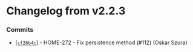 # Changelog from v2.2.3
### Commits
* [[`cf26b4c`](http://github.com/smart-evolution/shapi/commit/cf26b4c28fab87180fb1d5c90402b0856a502843)] - HOME-272 - Fix persistence method (#112) (Oskar Szura)